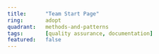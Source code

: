 ```yaml
---
title:      "Team Start Page"
ring:       adopt
quadrant:   methods-and-patterns
tags:       [quality assurance, documentation]
featured:   false
---
```

